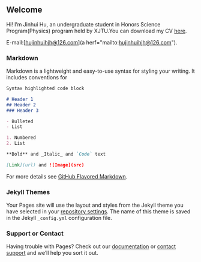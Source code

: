 ## Welcome

Hi! I’m Jinhui Hu, an undergraduate student in Honors Science Program(Physics) program held by XJTU.You can download my CV [here](https://github.com/Kurtis-P/Jinhui_Hu/raw/master/resume.pdf).

E-mail:[hujinhuihjh@126.com](a herf="mailto:hujinhuihjh@126.com").

### Markdown

Markdown is a lightweight and easy-to-use syntax for styling your writing. It includes conventions for

```markdown
Syntax highlighted code block

# Header 1
## Header 2
### Header 3

- Bulleted
- List

1. Numbered
2. List

**Bold** and _Italic_ and `Code` text

[Link](url) and ![Image](src)
```

For more details see [GitHub Flavored Markdown](https://guides.github.com/features/mastering-markdown/).

### Jekyll Themes

Your Pages site will use the layout and styles from the Jekyll theme you have selected in your [repository settings](https://github.com/Kurtis-P/my-resume/settings). The name of this theme is saved in the Jekyll `_config.yml` configuration file.

### Support or Contact

Having trouble with Pages? Check out our [documentation](https://help.github.com/categories/github-pages-basics/) or [contact support](https://github.com/contact) and we’ll help you sort it out.
